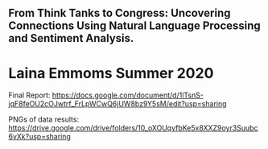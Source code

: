 ## From Think Tanks to Congress: Uncovering Connections Using Natural Language Processing and Sentiment Analysis. 
# Laina Emmoms Summer 2020

Final Report: https://docs.google.com/document/d/1lTsnS-jqF8feOU2cOJwtrf_FrLpWCwQ6jUW8bz9Y5sM/edit?usp=sharing

PNGs of data results: https://drive.google.com/drive/folders/10_oXOUqyfbKe5x8XXZ9oyr3Suubc6vXk?usp=sharing
